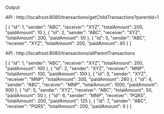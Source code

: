 Output

API : http://localhost:8080/transactions/getChildTransactions?parentId=1

[
    {
        "id": 1,
        "sender": "ABC",
        "receiver": "XYZ",
        "totalAmount": 200,
        "paidAmount": 10
    },
    {
        "id": 2,
        "sender": "ABC",
        "receiver": "XYZ",
        "totalAmount": 200,
        "paidAmount": 50
    },
    {
        "id": 3,
        "sender": "ABC",
        "receiver": "XYZ",
        "totalAmount": 200,
        "paidAmount": 40
    }
]

API : http://localhost:8080/transactions/allParentTransactions

[
    {
        "id": 1,
        "sender": "ABC",
        "receiver": "XYZ",
        "totalAmount": 200,
        "paidAmount": 100
    },
    {
        "id": 2,
        "sender": "XYZ",
        "receiver": "MNP",
        "totalAmount": 100,
        "paidAmount": 100
    },
    {
        "id": 3,
        "sender": "XYZ",
        "receiver": "MNP",
        "totalAmount": 300,
        "paidAmount": 260
    },
    {
        "id": 4,
        "sender": "ABC",
        "receiver": "MNP",
        "totalAmount": 1000,
        "paidAmount": 900
    },
    {
        "id": 5,
        "sender": "XYZ",
        "receiver": "ABC",
        "totalAmount": 50,
        "paidAmount": 50
    },
    {
        "id": 6,
        "sender": "MNP",
        "receiver": "PQRS",
        "totalAmount": 200,
        "paidAmount": 125
    },
    {
        "id": 7,
        "sender": "ABC",
        "receiver": "PQRS",
        "totalAmount": 200,
        "paidAmount": 0
    }
]
